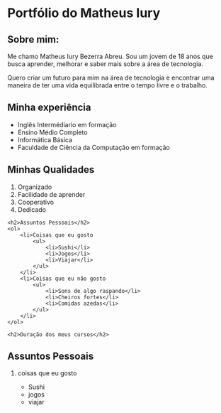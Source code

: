 <!DOCTYPE html>
<html lang="pt-br">
<head>
    <meta charset="UTF-8">
    <meta name="viewport" content="width=device-width, initial-scale=1.0">
    <title>Portfólio</title>
</head>
<body>
    <h1>Portfólio do Matheus Iury</h1>
    <h2>Sobre mim:</h2>
    <p>Me chamo Matheus Iury Bezerra Abreu. Sou um jovem de 18 anos que busca aprender, melhorar e saber mais sobre a área de tecnologia.</p>
    <p>Quero criar um futuro para mim na área de tecnologia e encontrar uma maneira de ter uma vida equilibrada entre o tempo livre e o trabalho.</p>
    
<h2>Minha experiência</h2>
<ul>
<li>Inglês Intermédiario em formação</li>
<li>Ensino Médio Completo</li>
<li>Informática Básica</li>
<li>Faculdade de Ciência da Computação em formação</li>
</ul>

 <h2>Minhas Qualidades</h2>
    <ol>
        <li>Organizado</li>
        <li>Facilidade de aprender</li>
        <li>Cooperativo</li>
        <li>Dedicado</li>
    </ol>

    <h2>Assuntos Pessoais</h2>
    <ol>
        <li>Coisas que eu gosto
            <ul>
                <li>Sushi</li>
                <li>Jogos</li>
                <li>Viajar</li>
            </ul>
        </li>
        <li>Coisas que eu não gosto
            <ul>
                <li>Sons de algo raspando</li>
                <li>Cheiros fortes</li>
                <li>Comidas azedas</li>
            </ul>
        </li>
    </ol>
    
    <h2>Duração dos meus cursos</h2>
</body>
</html>

<h2>Assuntos Pessoais</h2>
<ol>
    <li>coisas que eu gosto</li>
    <ul>
    <li>Sushi
    <li>jogos
    <li>viajar
    <ul>

</html>
